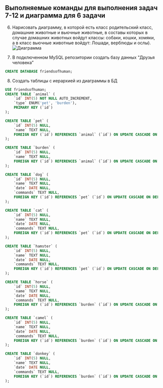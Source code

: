 ## Выполняемые команды для выполнения задач 7-12 и диаграмма для 6 задачи
6. Нарисовать диаграмму, в которой есть класс родительский класс, домашние
животные и вьючные животные, в составы которых в случае домашних
животных войдут классы: собаки, кошки, хомяки, а в класс вьючные животные
войдут: Лошади, верблюды и ослы).
![Диаграмма](/Itog_2etap_Knyazev/MySQL/Animal_diagramm.jpeg)

7. В подключенном MySQL репозитории создать базу данных "Друзья человека”

```sql
CREATE DATABASE friendsofhuman;
```
8. Создать таблицы с иерархией из диаграммы в БД

```sql
USE friendsofhuman;
CREATE TABLE `animal` (
	`id` INT(5) NOT NULL AUTO_INCREMENT,
	`type` ENUM('pet', 'burden'),
	PRIMARY KEY (`id`)
);

CREATE TABLE `pet` (
	`id` INT(5) NULL,
	`name` TEXT NULL,
	FOREIGN KEY (`id`) REFERENCES `animal` (`id`) ON UPDATE CASCADE ON DELETE CASCADE
);

CREATE TABLE `burden` (
	`id` INT(5) NULL,
	`name` TEXT NULL,
	FOREIGN KEY (`id`) REFERENCES `animal` (`id`) ON UPDATE CASCADE ON DELETE CASCADE
);

CREATE TABLE `dog` (
	`id` INT(5) NULL,
	`name` TEXT NULL,
	`date` DATE NULL,
	`commands` TEXT NULL,
	FOREIGN KEY (`id`) REFERENCES `pet` (`id`) ON UPDATE CASCADE ON DELETE CASCADE
);

CREATE TABLE `cat` (
	`id` INT(5) NULL,
	`name` TEXT NULL,
	`date` DATE NULL,
	`commands` TEXT NULL,
	FOREIGN KEY (`id`) REFERENCES `pet` (`id`) ON UPDATE CASCADE ON DELETE CASCADE
);

CREATE TABLE `hamster` (
	`id` INT(5) NULL,
	`name` TEXT NULL,
	`date` DATE NULL,
	`commands` TEXT NULL,
	FOREIGN KEY (`id`) REFERENCES `pet` (`id`) ON UPDATE CASCADE ON DELETE CASCADE
);

CREATE TABLE `horse` (
	`id` INT(5) NULL,
	`name` TEXT NULL,
	`date` DATE NULL,
	`commands` TEXT NULL,
	FOREIGN KEY (`id`) REFERENCES `burden` (`id`) ON UPDATE CASCADE ON DELETE CASCADE
);

CREATE TABLE `camel` (
	`id` INT(5) NULL,
	`name` TEXT NULL,
	`date` DATE NULL,
	`commands` TEXT NULL,
	FOREIGN KEY (`id`) REFERENCES `burden` (`id`) ON UPDATE CASCADE ON DELETE CASCADE
);

CREATE TABLE `donkey` (
	`id` INT(5) NULL,
	`name` TEXT NULL,
	`date` DATE NULL,
	`commands` TEXT NULL,
	FOREIGN KEY (`id`) REFERENCES `burden` (`id`) ON UPDATE CASCADE ON DELETE CASCADE
);
```

